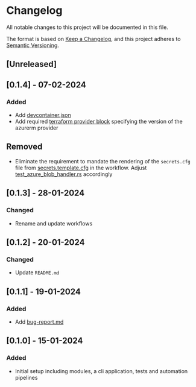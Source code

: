 # Changelog

All notable changes to this project will be documented in this file.

The format is based on [Keep a Changelog](https://keepachangelog.com/en/1.0.0/),
and this project adheres to [Semantic Versioning](https://semver.org/spec/v2.0.0.html).

## [Unreleased]

## [0.1.4] - 07-02-2024

### Added 

- Add [devcontainer.json](./.devcontainer/devcontainer.json)
- Add required [terraform provider block](./devops/terraform/provider.tf) specifying the version of the azurerm provider

## Removed

- Eliminate the requirement to mandate the rendering of the `secrets.cfg` file from [secrets.template.cfg](./templates/secrets.template.cfg) in the workflow. Adjust [test_azure_blob_handler.rs](./test/test_azure_blob_handler.rs) accordingly

## [0.1.3] - 28-01-2024

### Changed

- Rename and update workflows

## [0.1.2] - 20-01-2024

### Changed

- Update `README.md`

## [0.1.1] - 19-01-2024

### Added

- Add [bug-report.md](.github/ISSUE_TEMPLATE/bug-report.md)

## [0.1.0] - 15-01-2024

### Added

- Initial setup including modules, a cli application, tests and automation pipelines